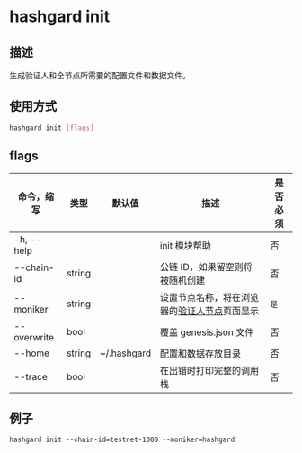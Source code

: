 # hashgard init

## 描述

生成验证人和全节点所需要的配置文件和数据文件。

## 使用方式

```bash
hashgard init [flags]
```

## flags

| 命令，缩写  | 类型   | 默认值      | 描述                                                                                | 是否必须 |
| ----------- | ------ | ----------- | ----------------------------------------------------------------------------------- | -------- |
| -h, --help  |        |             | init 模块帮助                                                                       | 否       |
| --chain-id  | string |             | 公链 ID，如果留空则将被随机创建                                                     | 否       |
| --moniker   | string |             | 设置节点名称，将在浏览器的[验证人节点](https://www.gardplorer.io/validator)页面显示 | `是`     |
| --overwrite | bool   |             | 覆盖 genesis.json 文件                                                              | 否       |
| --home      | string | ~/.hashgard | 配置和数据存放目录                                                                  | 否       |
| --trace     | bool   |             | 在出错时打印完整的调用栈                                                            | 否       |

## 例子

`hashgard init --chain-id=testnet-1000 --moniker=hashgard`

